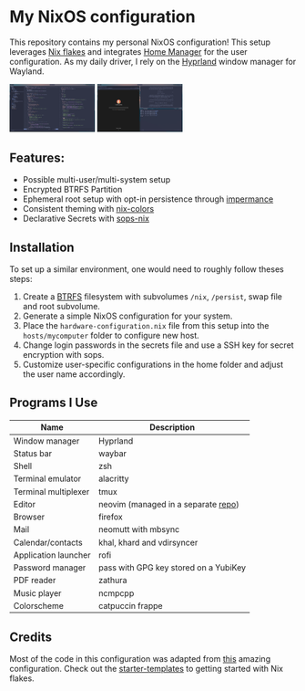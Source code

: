 # My NixOS configuration

This repository contains my personal NixOS configuration! This setup leverages
[Nix flakes](https://nixos.wiki/wiki/Flakes) and integrates [Home
Manager](https://github.com/nix-community/home-manager) for the user
configuration. As my daily driver, I rely on the
[Hyprland](https://github.com/hyprwm/Hyprland) window manager for Wayland.

<p float="left">
  <img src="/showcase1.png" width="150" />
  <img src="/showcase2.png" width="150" /> 
</p>

## Features:

- Possible multi-user/multi-system setup
- Encrypted BTRFS Partition
- Ephemeral root setup with opt-in persistence through
  [impermance](https://github.com/nix-community/impermanence)
- Consistent theming with
  [nix-colors](https://github.com/Misterio77/nix-colors)
- Declarative Secrets with [sops-nix](https://github.com/Mic92/sops-nix)

## Installation

To set up a similar environment, one would need to roughly follow theses steps:

1. Create a [BTRFS](https://nixos.wiki/wiki/Btrfs) filesystem with subvolumes
   `/nix`, `/persist`, swap file and root subvolume.
3. Generate a simple NixOS configuration for your system.
4. Place the `hardware-configuration.nix` file from this setup into the
   `hosts/mycomputer` folder to configure new host.
5. Change login passwords in the secrets file and use a SSH key for secret
   encryption with sops.
5. Customize user-specific configurations in the home folder and adjust the
   user name accordingly.

## Programs I Use

| Name                 | Description                                                            |
| -------------------- | ---------------------------------------------------------------------- |
| Window manager       | Hyprland                                                               |
| Status bar           | waybar                                                                 |
| Shell                | zsh                                                                    |
| Terminal emulator    | alacritty                                                              |
| Terminal multiplexer | tmux                                                                   |
| Editor               | neovim (managed in a separate [repo](https://github.com/morwald/nvim)) |
| Browser              | firefox                                                                |
| Mail                 | neomutt with mbsync                                                    |
| Calendar/contacts    | khal, khard and vdirsyncer                                             |
| Application launcher | rofi                                                                   |
| Password manager     | pass with GPG key stored on a YubiKey                                  |
| PDF reader           | zathura                                                                |
| Music player         | ncmpcpp                                                                |
| Colorscheme          | catpuccin frappe                                                       |

## Credits

Most of the code in this configuration was adapted from
[this](https://github.com/Misterio77/nix-config/tree/main) amazing
configuration. Check out the
[starter-templates](https://github.com/Misterio77/nix-starter-configs) to
getting started with Nix flakes.
